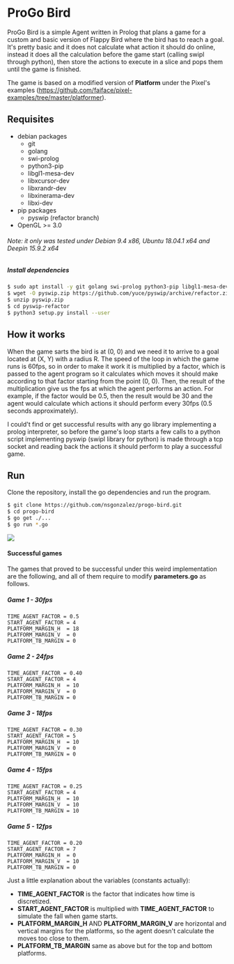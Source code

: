 # ProGo Bird
ProGo Bird is a simple Agent written in Prolog that plans a game for a custom and basic version of Flappy Bird where the bird has to reach a goal. It's pretty basic and it does not calculate what action it should do online, instead it does all the calculation before the game start (calling swipl through python), then store the actions to execute in a slice and pops them until the game is finished.

The game is based on a modified version of **Platform** under the Pixel's examples (https://github.com/faiface/pixel-examples/tree/master/platformer).

## Requisites
  - debian packages
    - git
    - golang
    - swi-prolog
    - python3-pip
    - libgl1-mesa-dev
    - libxcursor-dev
    - libxrandr-dev
    - libxinerama-dev
    - libxi-dev
  - pip packages
    - pyswip (refactor branch)
  - OpenGL >= 3.0

###### Note: it only was tested under Debian 9.4 x86, Ubuntu 18.04.1 x64 and Deepin 15.9.2 x64

##### Install dependencies

```sh
$ sudo apt install -y git golang swi-prolog python3-pip libgl1-mesa-dev libxcursor-dev libxrandr-dev libxinerama-dev libxi-dev
$ wget -O pyswip.zip https://github.com/yuce/pyswip/archive/refactor.zip
$ unzip pyswip.zip
$ cd pyswip-refactor
$ python3 setup.py install --user
```

## How it works
When the game sarts the bird is at (0, 0) and we need it to arrive to a goal located at (X, Y) with a radius R. The speed of the loop in which the game runs is 60fps, so in order to make it work it is multiplied by a factor, which is passed to the agent program so it calculates which moves it should make according to that factor starting from the point (0, 0). Then, the result of the multiplication give us the fps at which the agent performs an action. For example, if the factor would be 0.5, then the result would be 30 and the agent would calculate which actions it should perform every 30fps (0.5 seconds approximately).

I could't find or get successful results with any go library implementing a prolog interpreter, so before the game's loop starts a few calls to a python script implementing pyswip (swipl library for python) is made through a tcp socket and reading back the actions it should perform to play a successful game.

## Run
Clone the repository, install the go dependencies and run the program.

```sh
$ git clone https://github.com/nsgonzalez/progo-bird.git
$ cd progo-bird
$ go get ./...
$ go run *.go
```
![](game.gif)

#### Successful games
The games that proved to be successful under this weird implementation are the following, and all of them require to modify  **parameters.go** as follows. 

##### Game 1 - 30fps
```golang
TIME_AGENT_FACTOR = 0.5
START_AGENT_FACTOR = 4
PLATFORM_MARGIN_H  = 18
PLATFORM_MARGIN_V  = 0
PLATFORM_TB_MARGIN = 0
```
##### Game 2 - 24fps
```golang
TIME_AGENT_FACTOR = 0.40
START_AGENT_FACTOR = 4
PLATFORM_MARGIN_H  = 10
PLATFORM_MARGIN_V  = 0
PLATFORM_TB_MARGIN = 0
```
##### Game 3 - 18fps
```golang
TIME_AGENT_FACTOR = 0.30
START_AGENT_FACTOR = 5
PLATFORM_MARGIN_H  = 10
PLATFORM_MARGIN_V  = 0
PLATFORM_TB_MARGIN = 0
```
##### Game 4 - 15fps
```golang
TIME_AGENT_FACTOR = 0.25
START_AGENT_FACTOR = 4
PLATFORM_MARGIN_H  = 10
PLATFORM_MARGIN_V  = 10
PLATFORM_TB_MARGIN = 10
```
##### Game 5 - 12fps
```golang
TIME_AGENT_FACTOR = 0.20
START_AGENT_FACTOR = 7
PLATFORM_MARGIN_H  = 0
PLATFORM_MARGIN_V  = 10
PLATFORM_TB_MARGIN = 0
```

Just a little explanation about the variables (constants actually):
- **TIME_AGENT_FACTOR** is the factor that indicates how time is discretized.
- **START_AGENT_FACTOR** is multiplied with **TIME_AGENT_FACTOR** to simulate the fall when game starts.
- **PLATFORM_MARGIN_H** AND **PLATFORM_MARGIN_V** are horizontal and vertical margins for the platforms, so the agent doesn't calculate the moves too close to them. 
- **PLATFORM_TB_MARGIN** same as above but for the top and bottom platforms.
